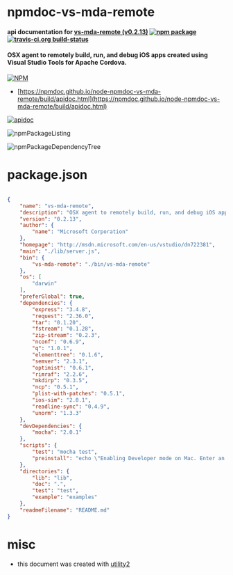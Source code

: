 # npmdoc-vs-mda-remote

#### api documentation for  [vs-mda-remote (v0.2.13)](http://msdn.microsoft.com/en-us/vstudio/dn722381)  [![npm package](https://img.shields.io/npm/v/npmdoc-vs-mda-remote.svg?style=flat-square)](https://www.npmjs.org/package/npmdoc-vs-mda-remote) [![travis-ci.org build-status](https://api.travis-ci.org/npmdoc/node-npmdoc-vs-mda-remote.svg)](https://travis-ci.org/npmdoc/node-npmdoc-vs-mda-remote)

#### OSX agent to remotely build, run, and debug iOS apps created using Visual Studio Tools for Apache Cordova.

[![NPM](https://nodei.co/npm/vs-mda-remote.png?downloads=true&downloadRank=true&stars=true)](https://www.npmjs.com/package/vs-mda-remote)

- [https://npmdoc.github.io/node-npmdoc-vs-mda-remote/build/apidoc.html](https://npmdoc.github.io/node-npmdoc-vs-mda-remote/build/apidoc.html)

[![apidoc](https://npmdoc.github.io/node-npmdoc-vs-mda-remote/build/screenCapture.buildCi.browser.%252Ftmp%252Fbuild%252Fapidoc.html.png)](https://npmdoc.github.io/node-npmdoc-vs-mda-remote/build/apidoc.html)

![npmPackageListing](https://npmdoc.github.io/node-npmdoc-vs-mda-remote/build/screenCapture.npmPackageListing.svg)

![npmPackageDependencyTree](https://npmdoc.github.io/node-npmdoc-vs-mda-remote/build/screenCapture.npmPackageDependencyTree.svg)



# package.json

```json

{
    "name": "vs-mda-remote",
    "description": "OSX agent to remotely build, run, and debug iOS apps created using Visual Studio Tools for Apache Cordova.",
    "version": "0.2.13",
    "author": {
        "name": "Microsoft Corporation"
    },
    "homepage": "http://msdn.microsoft.com/en-us/vstudio/dn722381",
    "main": "./lib/server.js",
    "bin": {
        "vs-mda-remote": "./bin/vs-mda-remote"
    },
    "os": [
        "darwin"
    ],
    "preferGlobal": true,
    "dependencies": {
        "express": "3.4.8",
        "request": "2.36.0",
        "tar": "0.1.20",
        "fstream": "0.1.28",
        "zip-stream": "0.2.3",
        "nconf": "0.6.9",
        "q": "1.0.1",
        "elementtree": "0.1.6",
        "semver": "2.3.1",
        "optimist": "0.6.1",
        "rimraf": "2.2.6",
        "mkdirp": "0.3.5",
        "ncp": "0.5.1",
        "plist-with-patches": "0.5.1",
        "ios-sim": "2.0.1",
        "readline-sync": "0.4.9",
        "unorm": "1.3.3"
    },
    "devDependencies": {
        "mocha": "2.0.1"
    },
    "scripts": {
        "test": "mocha test",
        "preinstall": "echo \"Enabling Developer mode on Mac. Enter an administrator password if prompted.\" && (DevToolsSecurity -enable || true)"
    },
    "directories": {
        "lib": "lib",
        "doc": ".",
        "test": "test",
        "example": "examples"
    },
    "readmeFilename": "README.md"
}
```



# misc
- this document was created with [utility2](https://github.com/kaizhu256/node-utility2)
